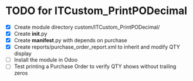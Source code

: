 # TODO for ITCustom_PrintPODecimal

- [x] Create module directory custom/ITCustom_PrintPODecimal/
- [x] Create __init__.py
- [x] Create __manifest__.py with depends on purchase
- [x] Create reports/purchase_order_report.xml to inherit and modify QTY display
- [ ] Install the module in Odoo
- [ ] Test printing a Purchase Order to verify QTY shows without trailing zeros
